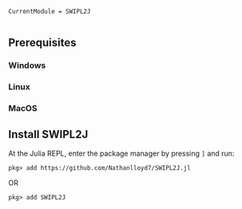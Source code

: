 ```@meta
CurrentModule = SWIPL2J
```

```@index
```

## Prerequisites

### Windows

### Linux

### MacOS


## Install SWIPL2J

At the Julia REPL, enter the package manager by pressing `]` and run:

```julia-repl
pkg> add https://github.com/Nathanlloyd7/SWIPL2J.jl
```
OR

```
pkg> add SWIPL2J
```



